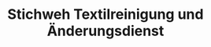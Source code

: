 ---
title: "Stichweh Textilreinigung und Änderungsdienst"
url: /hamburg/stichweh-textilreinigung-und-aenderungsdienst/
shop: Wäscherei
---